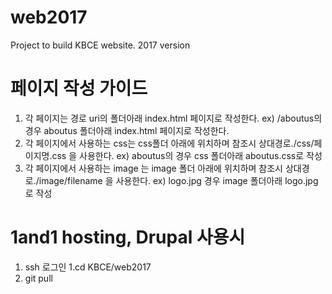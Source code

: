 # web2017
Project to build KBCE website. 2017 version

# 페이지 작성 가이드
1. 각 페이지는 경로 uri의 폴더아래 index.html 페이지로 작성한다. ex) /aboutus의 경우 aboutus 폴더아래 index.html 페이지로 작성한다.
1. 각 페이지에서 사용하는 css는 css폴더 아래에 위치하며 참조시 상대경로./css/페이지명.css 을 사용한다. ex) aboutus의 경우 css 폴더아래 aboutus.css로 작성
1. 각 페이지에서 사용하는 image 는 image 폴더 아래에 위치하며 참조시 상대경로./image/filename 을 사용한다. ex) logo.jpg 경우 image 폴더아래 logo.jpg로 작성

# 1and1 hosting, Drupal 사용시
1. ssh 로그인
1.cd KBCE/web2017
1. git pull
